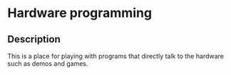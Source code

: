 # Hardware programming

## Description

This is a place for playing with programs that directly talk to the hardware
such as demos and games.

